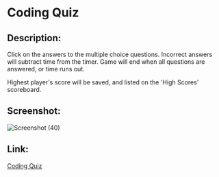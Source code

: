 # Coding Quiz

## Description:
Click on the answers to the multiple choice questions.  Incorrect answers will subtract time from the timer.  Game will end when all questions are answered, or time runs out. 

Highest player's score will be saved, and listed on the 'High Scores' scoreboard.

## Screenshot:
![Screenshot (40)](https://user-images.githubusercontent.com/65084173/85231120-44560b00-b3ba-11ea-9c99-59e92ead7a41.png)

## Link:
[Coding Quiz](https://londonlast21.github.io/quiz/)
